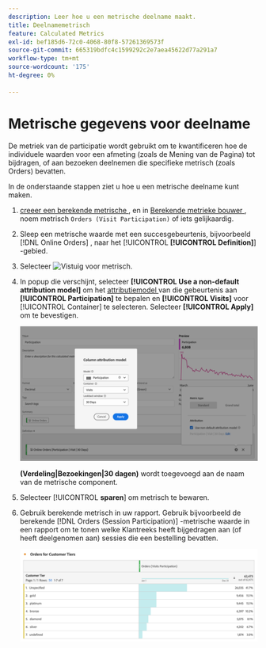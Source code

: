 ```yaml
---
description: Leer hoe u een metrische deelname maakt.
title: Deelnamemetrisch
feature: Calculated Metrics
exl-id: bef185d6-72c0-4068-80f8-57261369573f
source-git-commit: 665319bdfc4c1599292c2e7aea45622d77a291a7
workflow-type: tm+mt
source-wordcount: '175'
ht-degree: 0%

---
```


# Metrische gegevens voor deelname


De metriek van de participatie wordt gebruikt om te kwantificeren hoe de individuele waarden voor een afmeting (zoals de Mening van de Pagina) tot bijdragen, of aan bezoeken deelnemen die specifieke metrisch (zoals Orders) bevatten.

In de onderstaande stappen ziet u hoe u een metrische deelname kunt maken.

1. [ creeer een berekende metrische ](../cm-workflow.md), en in [ Berekende metrieke bouwer ](cm-build-metrics.md), noem metrisch `Orders (Visit Participation)` of iets gelijkaardig.
1. Sleep een metrische waarde met een succesgebeurtenis, bijvoorbeeld [!DNL Online Orders] , naar het [!UICONTROL **[!UICONTROL Definition]**] -gebied.
1. Selecteer ![ Vistuig ](https://spectrum.adobe.com/static/icons/workflow_18/Smock_Settings_18_N.svg) voor metrisch.
1. In popup die verschijnt, selecteer **[!UICONTROL Use a non-default attribution model]** om het [ attributiemodel ](m-metric-type-alloc.md#attribution-models) van die gebeurtenis aan **[!UICONTROL Participation]** te bepalen en **[!UICONTROL Visits]** voor [!UICONTROL Container] te selecteren. Selecteer **[!UICONTROL Apply]** om te bevestigen.


   ![ popup van de attributie van de Kolom die als model en Bebezoeken wordt geselecteerd voor Container.](assets/participation-setup.png)

   **(Verdeling|Bezoekingen|30 dagen)** wordt toegevoegd aan de naam van de metrische component.



1. Selecteer [!UICONTROL **sparen**] om metrisch te bewaren.
1. Gebruik berekende metrisch in uw rapport. Gebruik bijvoorbeeld de berekende [!DNL Orders (Session Participation)] -metrische waarde in een rapport om te tonen welke Klantreeks heeft bijgedragen aan (of heeft deelgenomen aan) sessies die een bestelling bevatten.

   ![ Vrije lijst die de Rij en de Orden van de Klant toont.](assets/participation-pages-customer-tier.png)


<!--

The following information explains how to create a metric that shows which pages contributed to (or participated in) visits that contained an order.

This type of information could be useful for any content owner.

>[!NOTE]
>
>You can enable participation metrics in the Admin Tools, but only for custom events 1 - 100.

1. Begin creating a calculated metric, as described in [Build metrics](/help/components/calculated-metrics/workflow/c-build-metrics/cm-build-metrics.md).

1. In the Calculated metrics builder, name the metric "Participation".

1. Drag the success event "Orders" into the Definition canvas.

1. Change the [attribution model](/help/components/calculated-metrics/workflow/c-build-metrics/m-metric-type-alloc.md) of that event to **[!UICONTROL Participation]** under the **[!UICONTROL Settings]** gear. Select **[!UICONTROL Visit]** lookback. The definition should look similar to this:

   ![](assets/participation.png)

1. Select [!UICONTROL **Save**] to save the metric.

1. Use the calculated metric in a **[!UICONTROL Pages]** report.

    ![](assets/participation-pages.png)

1. (Optional) Share the metric with other users in your organization, as described in [Share calculated metrics](/help/components/calculated-metrics/workflow/cm-sharing.md).
-->